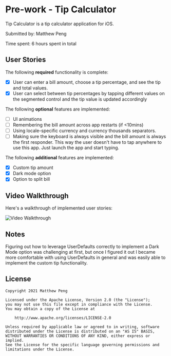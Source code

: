 # Pre-work - Tip Calculator

Tip Calculator is a tip calculator application for iOS.

Submitted by: Matthew Peng

Time spent: 6 hours spent in total

## User Stories

The following **required** functionality is complete:

* [X] User can enter a bill amount, choose a tip percentage, and see the tip and total values.
* [X] User can select between tip percentages by tapping different values on the segmented control and the tip value is updated accordingly

The following **optional** features are implemented:

* [ ] UI animations
* [ ] Remembering the bill amount across app restarts (if <10mins)
* [ ] Using locale-specific currency and currency thousands separators.
* [ ] Making sure the keyboard is always visible and the bill amount is always the first responder. This way the user doesn't have to tap anywhere to use this app. Just launch the app and start typing.

The following **additional** features are implemented:

* [X] Custom tip amount
* [X] Dark mode option
* [X] Option to split bill

## Video Walkthrough

Here's a walkthrough of implemented user stories:

![Video Walkthrough](https://imgur.com/a/aj8MBTW.gif)

## Notes

Figuring out how to leverage UserDefaults correctly to implement a Dark Mode option was challenging at first, but once I figured it out I became more comfortable with using UserDefaults in general and was easily able to implement the custom tip functionality.

## License

    Copyright 2021 Matthew Peng

    Licensed under the Apache License, Version 2.0 (the "License");
    you may not use this file except in compliance with the License.
    You may obtain a copy of the License at

        http://www.apache.org/licenses/LICENSE-2.0

    Unless required by applicable law or agreed to in writing, software
    distributed under the License is distributed on an "AS IS" BASIS,
    WITHOUT WARRANTIES OR CONDITIONS OF ANY KIND, either express or implied.
    See the License for the specific language governing permissions and
    limitations under the License.
